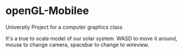 # openGL-Mobilee
Universtiy Project for a computer graphics class

It's a true to scale model of our solar system. WASD to move it around, mouse to change camera, spacebar to change to wireview.
